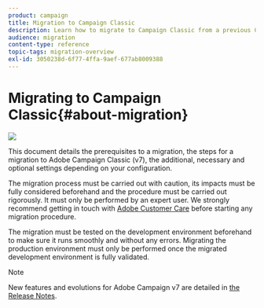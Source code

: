 ```yaml
---
product: campaign
title: Migration to Campaign Classic
description: Learn how to migrate to Campaign Classic from a previous Campaign version
audience: migration
content-type: reference
topic-tags: migration-overview
exl-id: 3050238d-6f77-4ffa-9aef-677ab8009388
---
```

# Migrating to Campaign Classic{#about-migration}

![](assets/do-not-localize/v7-only.svg)

This document details the prerequisites to a migration, the steps for a migration to Adobe Campaign Classic (v7), the additional, necessary and optional settings depending on your configuration.

The migration process must be carried out with caution, its impacts must be fully considered beforehand and the procedure must be carried out rigorously. It must only be performed by an expert user. We strongly recommend getting in touch with [Adobe Customer Care](https://helpx.adobe.com/enterprise/admin-guide.html/enterprise/using/support-for-experience-cloud.ug.html) before starting any migration procedure.

The migration must be tested on the development environment beforehand to make sure it runs smoothly and without any errors. Migrating the production environment must only be performed once the migrated development environment is fully validated.

>[!NOTE]
>
>New features and evolutions for Adobe Campaign v7 are detailed in [the Release Notes](../../rn/using/latest-release.md).

